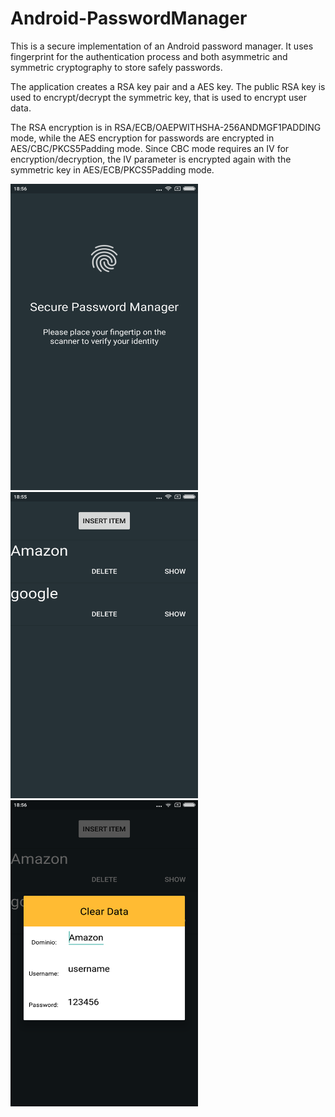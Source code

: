 # Android-PasswordManager
This is a secure implementation of an Android password manager. It uses fingerprint for the authentication process and both asymmetric and symmetric cryptography to store safely passwords.

The application creates a RSA key pair and a AES key. The public RSA key is used to encrypt/decrypt the symmetric key, that is used to encrypt user data.

The RSA encryption is in RSA/ECB/OAEPWITHSHA-256ANDMGF1PADDING mode, while the AES encryption for passwords are encrypted in AES/CBC/PKCS5Padding mode.
Since CBC mode requires an IV for encryption/decryption, the IV parameter is encrypted again with the symmetric key in AES/ECB/PKCS5Padding mode.

<img src="https://github.com/adricarda/Android-PasswordManager/blob/master/auth.png" width="300" height="490">
<img src="https://github.com/adricarda/Android-PasswordManager/blob/master/home.png" width="300" height="490">
<img src="https://github.com/adricarda/Android-PasswordManager/blob/master/show.png" width="300" height="490">
